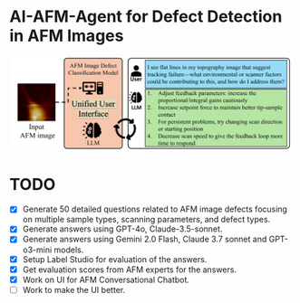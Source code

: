 # AI-AFM-Agent for Defect Detection in AFM Images

<img src="images/overview.png" alt="Overview" width="500"/>

# TODO

- [x] Generate 50 detailed questions related to AFM image defects focusing on multiple sample types, scanning parameters, and defect types.
- [x] Generate answers using GPT-4o, Claude-3.5-sonnet.
- [x] Generate answers using Gemini 2.0 Flash, Claude 3.7 sonnet and GPT-o3-mini models.
- [x] Setup Label Studio for evaluation of the answers.
- [x] Get evaluation scores from AFM experts for the answers.
- [x] Work on UI for AFM Conversational Chatbot.
- [ ] Work to make the UI better.